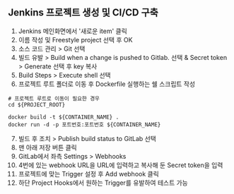 ## Jenkins 프로젝트 생성 및 CI/CD 구축


1. Jenkins 메인화면에서 '새로운 item' 클릭
2. 이름 작성 및 Freestyle project 선택 후 OK
3. 소스 코드 관리 > Git 선택
4. 빌드 유발 > Build when a change is pushed to Gitlab. 선택 & Secret token > Generate 선택 후 key 복사
5. Build Steps > Execute shell 선택
6. 프로젝트 루트 폴더로 이동 후 Dockerfile 실행하는 쉘 스크립트 작성

```shell
# 프로젝트 루트로 이동이 필요한 경우
cd ${PROJECT_ROOT}

docker build -t ${CONTAINER_NAME} .
docker run -d -p 포트번호:포트번호 ${CONTAINER_NAME} 
```   


7. 빌드 후 조치 > Publish build status to GitLab 선택
8. 맨 아래 저장 버튼 클릭
9. GitLab에서 좌측 Settings > Webhooks
10.   4번에 있는 webhook URL을 URL에 입력하고 복사해 둔 Secret token을 입력
11.   프로젝트에 맞는 Trigger 설정 후 Add webhook 클릭
12.   하단 Project Hooks에서 원하는 Trigger를 유발하여 테스트 가능

